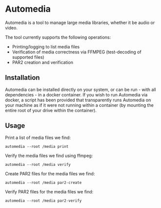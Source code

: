 # Automedia

Automedia is a tool to manage large media libraries, whether it be audio or video.

The tool currently supports the following operations:

 * Printing/logging to list media files
 * Verification of media correctness via FFMPEG (test-decoding of supported files)
 * PAR2 creation and verification

## Installation

Automedia can be installed directly on your system, or can be run - with all dependencies - in a docker container. If
you wish to run Automedia via docker, a script has been provided that transparently runs Automedia on your machine as
if it were not running within a container (by mounting the entire root of your drive within the container).

## Usage

Print a list of media files we find:

`automedia --root /media print`

Verify the media files we find using ffmpeg:

`automedia --root /media verify`

Create PAR2 files for the media files we find:

`automedia --root /media par2-create`

Verify PAR2 files for the media files we find:

`automedia --root /media par2-verify`
